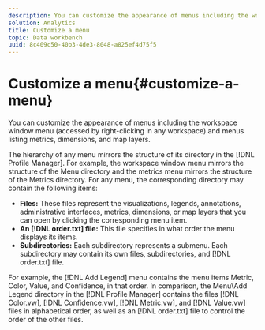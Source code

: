 ```yaml
---
description: You can customize the appearance of menus including the workspace window menu (accessed by right-clicking in any workspace) and menus listing metrics, dimensions, and map layers.
solution: Analytics
title: Customize a menu
topic: Data workbench
uuid: 8c409c50-40b3-4de3-8048-a825ef4d75f5
---
```


# Customize a menu{#customize-a-menu}

You can customize the appearance of menus including the workspace window menu (accessed by right-clicking in any workspace) and menus listing metrics, dimensions, and map layers.

The hierarchy of any menu mirrors the structure of its directory in the [!DNL Profile Manager]. For example, the workspace window menu mirrors the structure of the Menu directory and the metrics menu mirrors the structure of the Metrics directory. For any menu, the corresponding directory may contain the following items:

* **Files:** These files represent the visualizations, legends, annotations, administrative interfaces, metrics, dimensions, or map layers that you can open by clicking the corresponding menu item. 
* **An [!DNL order.txt] file:** This file specifies in what order the menu displays its items. 
* **Subdirectories:** Each subdirectory represents a submenu. Each subdirectory may contain its own files, subdirectories, and [!DNL order.txt] file.

For example, the [!DNL Add Legend] menu contains the menu items Metric, Color, Value, and Confidence, in that order. In comparison, the Menu\Add Legend directory in the [!DNL Profile Manager] contains the files [!DNL Color.vw], [!DNL Confidence.vw], [!DNL Metric.vw], and [!DNL Value.vw] files in alphabetical order, as well as an [!DNL order.txt] file to control the order of the other files. 
